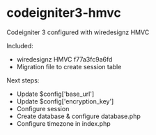 # codeigniter3-hmvc
Codeigniter 3 configured with wiredesignz HMVC

Included:
- wiredesignz HMVC f77a3fc9a6fd
- Migration file to create session table

Next steps:
- Update $config['base_url']
- Update $config['encryption_key']
- Configure session
- Create database & configure database.php
- Configure timezone in index.php
